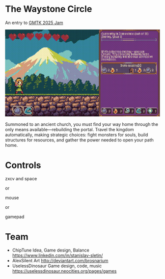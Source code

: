 # The Waystone Circle

An entry to [GMTK 2025 Jam](https://itch.io/jam/gmtk-2025)

![main.gif](main.gif)

Summoned to an ancient church, you must find your way home through the only means available—rebuilding the portal. Travel the kingdom automatically, making strategic choices: fight monsters for souls, build structures for resources, and gather the power needed to open your path home.

# Controls

zxcv and space

or

mouse

or

gamepad


# Team



* ChipTune	 Idea, Game design, Balance	https://www.linkedin.com/in/stanislav-sletin/
* AlexSilent 	Art	http://deviantart.com/brosnarium
* UselessDinosaur	Game design, code, music	https://uselessdinosaur.neocities.org/pages/games
